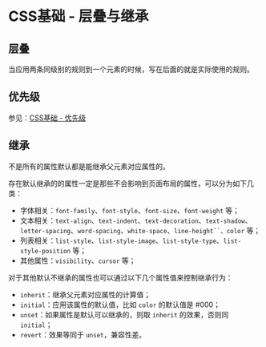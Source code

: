 # CSS基础 - 层叠与继承
## 层叠
当应用两条同级别的规则到一个元素的时候，写在后面的就是实际使用的规则。

## 优先级
参见：[CSS基础 - 优先级]("./../Specificity.md)

## 继承
不是所有的属性默认都是能继承父元素对应属性的。

存在默认继承的的属性一定是那些不会影响到页面布局的属性，可以分为如下几类：

- 字体相关：`font-family`、`font-style`、`font-size`、`font-weight` 等；
- 文本相关：`text-align`、`text-indent`、`text-decoration`、`text-shadow`、`letter-spacing`、`word-spacing`、`white-space`、`line-height``、color` 等；
- 列表相关：`list-style`、`list-style-image`、`list-style-type`、`list-style-position` 等；
- 其他属性：`visibility`、`cursor` 等；

对于其他默认不继承的属性也可以通过以下几个属性值来控制继承行为：

- `inherit`：继承父元素对应属性的计算值；
- `initial`：应用该属性的默认值，比如 `color` 的默认值是 #000；
- `unset`：如果属性是默认可以继承的，则取 `inherit` 的效果，否则同 `initial`；
- `revert`：效果等同于 `unset`，兼容性差。
